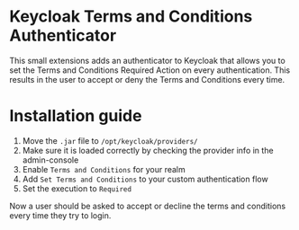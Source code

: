 # Keycloak Terms and Conditions Authenticator

This small extensions adds an authenticator to Keycloak that allows you to set the Terms and Conditions Required Action on every authentication. This results in the user to accept or deny the Terms and Conditions every time.

# Installation guide

1. Move the `.jar` file to `/opt/keycloak/providers/`
2. Make sure it is loaded correctly by checking the provider info in the admin-console
2. Enable `Terms and Conditions` for your realm
3. Add `Set Terms and Conditions` to your custom authentication flow
4. Set the execution to `Required`

Now a user should be asked to accept or decline the terms and conditions every time they try to login.